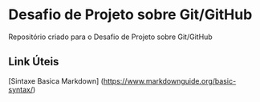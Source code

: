 # Desafio de Projeto sobre Git/GitHub
Repositório criado para o Desafio de Projeto sobre Git/GitHub

## Link Úteis
[Sintaxe Basica Markdown] (https://www.markdownguide.org/basic-syntax/) 
